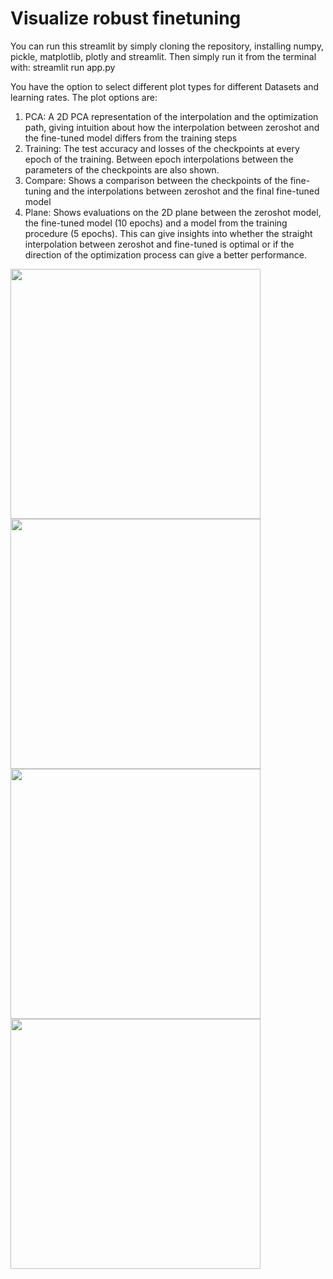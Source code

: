# Visualize robust finetuning

You can run this streamlit by simply cloning the repository, installing numpy, pickle, matplotlib, plotly and streamlit. Then simply run it from the terminal with: streamlit run app.py

You have the option to select different plot types for different Datasets and learning rates. The plot options are:
1. PCA: A 2D PCA representation of the interpolation and the optimization path, giving intuition about how the interpolation between zeroshot and the fine-tuned model differs from the training steps
2. Training: The test accuracy and losses of the checkpoints at every epoch of the training. Between epoch interpolations between the parameters of the checkpoints are also shown.
3. Compare: Shows a comparison between the checkpoints of the fine-tuning and the interpolations between zeroshot and the final fine-tuned model
4. Plane: Shows evaluations on the 2D plane between the zeroshot model, the fine-tuned model (10 epochs) and a model from the training procedure (5 epochs). This can give insights into whether the straight interpolation between zeroshot and fine-tuned is optimal or if the direction of the optimization process can give a better performance.

<img src="https://github.com/user-attachments/assets/edfcd76c-28cf-4d77-9f37-4884c05dd20d" width="400"/>
<img src="https://github.com/user-attachments/assets/f0858a1a-ee3d-409c-8f3f-96bae8275b79" width="400"/>
<img src="https://github.com/user-attachments/assets/9b2dfdc3-f1f6-4452-b957-132ea4b8bf27" width="400"/>
<img src="https://github.com/user-attachments/assets/04ae179b-e2b2-47a0-a01b-c1df973b28f9" width="400"/>
